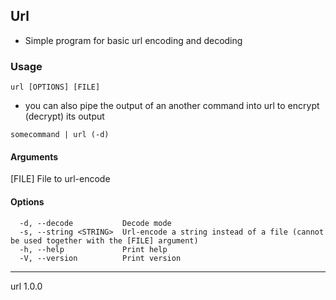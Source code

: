 ## Url

- Simple program for basic url encoding and decoding

### Usage

```url [OPTIONS] [FILE]```

- you can also pipe the output of an another command into url to encrypt (decrypt) its output

```somecommand | url (-d)```

#### Arguments

  [FILE]  File to url-encode

#### Options
```
  -d, --decode           Decode mode
  -s, --string <STRING>  Url-encode a string instead of a file (cannot be used together with the [FILE] argument)
  -h, --help             Print help
  -V, --version          Print version
```

---

url 1.0.0
